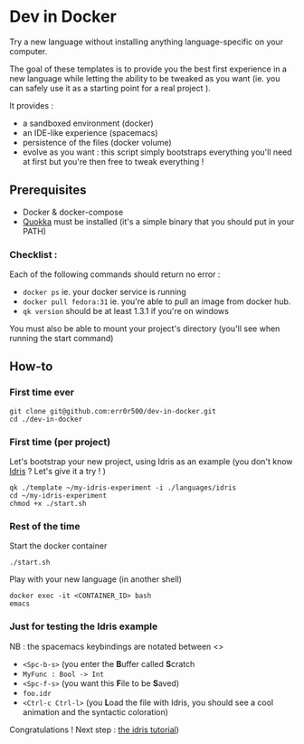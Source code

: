 # Dev in Docker

Try a new language without installing anything language-specific on your computer.

The goal of these templates is to provide you the best first experience in a new language while letting the ability to be tweaked as you want (ie. you can safely use it as a starting point for a real project ).

It provides :
- a sandboxed environment (docker)
- an IDE-like experience (spacemacs)
- persistence of the files (docker volume)
- evolve as you want : this script simply bootstraps everything you'll need at first but you're then free to tweak everything !

## Prerequisites
- Docker & docker-compose
- [Quokka](https://github.com/Depado/quokka/releases) must be installed (it's a simple binary that you should put in your PATH)

### Checklist : 
Each of the following commands should return no error :

- `docker ps` ie. your docker service is running
- `docker pull fedora:31` ie. you're able to pull an image from docker hub.
- `qk version` should be at least 1.3.1 if you're on windows

You must also be able to mount your project's directory (you'll see when running the start command)

## How-to

### First time ever

```
git clone git@github.com:err0r500/dev-in-docker.git
cd ./dev-in-docker
```

### First time (per project)

Let's bootstrap your new project, using Idris as an example (you don't know [Idris](https://www.idris-lang.org/) ? Let's give it a try ! ) 
```
qk ./template ~/my-idris-experiment -i ./languages/idris
cd ~/my-idris-experiment
chmod +x ./start.sh
```
### Rest of the time


Start the docker container
```
./start.sh
```

Play with your new language (in another shell)
```
docker exec -it <CONTAINER_ID> bash
emacs
```

### Just for testing the Idris example

NB : the spacemacs keybindings are notated between <>

- `<Spc-b-s>` (you enter the **B**uffer called **S**cratch
- `MyFunc : Bool -> Int`
- `<Spc-f-s>` (you want this **F**ile to be **S**aved)
- `foo.idr`
- `<Ctrl-c Ctrl-l>` (you **L**oad the file with Idris, you should see a cool animation and the syntactic coloration)

Congratulations ! Next step : [the idris tutorial](http://docs.idris-lang.org/en/latest/tutorial/index.html#tutorial-index))
